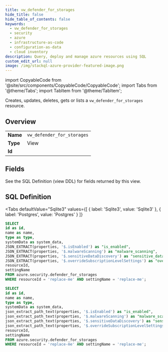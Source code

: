 ```yaml
--- 
title: vw_defender_for_storages
hide_title: false
hide_table_of_contents: false
keywords:
  - vw_defender_for_storages
  - security
  - azure
  - infrastructure-as-code
  - configuration-as-data
  - cloud inventory
description: Query, deploy and manage azure resources using SQL
custom_edit_url: null
image: /img/stackql-azure-provider-featured-image.png
---
```


import CopyableCode from '@site/src/components/CopyableCode/CopyableCode';
import Tabs from '@theme/Tabs';
import TabItem from '@theme/TabItem';

Creates, updates, deletes, gets or lists a <code>vw_defender_for_storages</code> resource.

## Overview
<table><tbody>
<tr><td><b>Name</b></td><td><code>vw_defender_for_storages</code></td></tr>
<tr><td><b>Type</b></td><td>View</td></tr>
<tr><td><b>Id</b></td><td><CopyableCode code="azure.security.vw_defender_for_storages" /></td></tr>
</tbody></table>

## Fields

See the SQL Definition (view DDL) for fields returned by this view.

## SQL Definition

<Tabs
defaultValue="Sqlite3"
values={[
{ label: 'Sqlite3', value: 'Sqlite3' },
{ label: 'Postgres', value: 'Postgres' }
]}
>
<TabItem value="Sqlite3">

```sql
SELECT
id as id,
name as name,
type as type,
systemData as system_data,
JSON_EXTRACT(properties, '$.isEnabled') as "is_enabled",
JSON_EXTRACT(properties, '$.malwareScanning') as "malware_scanning",
JSON_EXTRACT(properties, '$.sensitiveDataDiscovery') as "sensitive_data_discovery",
JSON_EXTRACT(properties, '$.overrideSubscriptionLevelSettings') as "override_subscription_level_settings",
resourceId,
settingName
FROM azure.security.defender_for_storages
WHERE resourceId = 'replace-me' AND settingName = 'replace-me';
```

</TabItem>
<TabItem value="Postgres">

```sql
SELECT
id as id,
name as name,
type as type,
systemData as system_data,
json_extract_path_text(properties, '$.isEnabled') as "is_enabled",
json_extract_path_text(properties, '$.malwareScanning') as "malware_scanning",
json_extract_path_text(properties, '$.sensitiveDataDiscovery') as "sensitive_data_discovery",
json_extract_path_text(properties, '$.overrideSubscriptionLevelSettings') as "override_subscription_level_settings",
resourceId,
settingName
FROM azure.security.defender_for_storages
WHERE resourceId = 'replace-me' AND settingName = 'replace-me';
```

</TabItem>
</Tabs>
